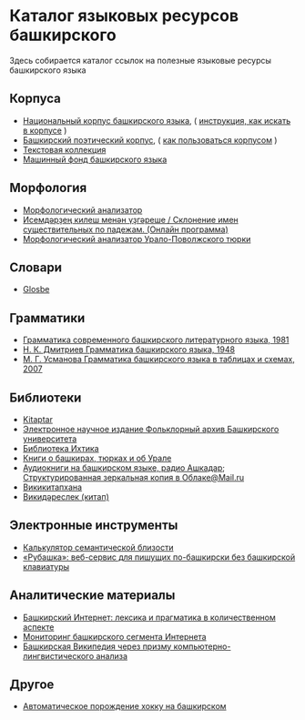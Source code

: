 # Каталог языковых ресурсов башкирского

Здесь собирается каталог ссылок на полезные языковые ресурсы башкирского языка

## Корпуса

* [Национальный корпус башкирского языка](http://bashcorpus.ru/), ( [инструкция, как искать в корпусе](https://github.com/nevmenandr/bashkir-language-resources/tree/master/corpus_instruction) )
* [Башкирский поэтический корпус](http://web-corpora.net/bashcorpus/), ( [как пользоваться корпусом](http://nevmenandr.net/personalia/BPK.pdf) )
* [Текстовая коллекция](https://github.com/nevmenandr/bashkir-corpus)
* [Машинный фонд башкирского языка](http://mfbl2.ru/)

## Морфология

* [Морфологический анализатор](http://nevmenandr.net/cgi-bin/bashmorphweb.py)
* [Исемдәрҙең килеш менән үҙгәреше / Склонение имен существительных по падежам. (Онлайн программа)](http://kilesh.bashkort.org/)
* [Морфологический анализатор Урало-Поволжского тюрки](http://oldturkicmorph.herokuapp.com/)

## Словари

* [Glosbe](https://glosbe.com/ru/ba)

## Грамматики

* [Грамматика современного башкирского литературного языка, 1981](http://nevmenandr.net/scientia/bashgram.pdf)
* [Н. К. Дмитриев Грамматика башкирского языка, 1948](http://nevmenandr.net/scientia/dmitriev_bash.pdf)
* [М. Г. Усманова Грамматика башкирского языка в таблицах и схемах, 2007](https://vk.com/topic-41267414_39102213)


## Библиотеки

* [Kitaptar](https://kitaptar.bashkort.org/)
* [Электронное научное издание Фольклорный архив Башкирского университета](http://nevmenandr.net/pages/bashfolk.php)
* [Библиотека Ихтика](https://vk.com/club41267414)
* [Книги о башкирах, тюрках и об Урале](https://vk.com/club43837739)
* [Аудиокниги на башкирском языке, радио Ашкадар](http://ashkadarfm.ru/programms); [Структурированная зеркальная копия в Облаке@Mail.ru](https://cloud.mail.ru/public/2zEX/sLJXYRizF)
* [Викикитапхана](https://wikisource.org/wiki/Main_Page/Башҡортса)
* [Викидәреслек (китап)](https://ba.wikibooks.org/wiki/Викидәреслек:Баш_бит)

## Электронные инструменты

* [Калькулятор семантической близости](http://lcph.bashedu.ru/cgi-bin/vector.py)
* [«Рубашка»: веб-сервис для пишущих по-башкирски без башкирской клавиатуры](http://lcph.bashedu.ru/index.php?go=rb)

## Аналитические материалы

* [Башкирский Интернет: лексика и прагматика в количественном аспекте](http://nevmenandr.net/personalia/dialogue2012.pdf)
* [Мониторинг башкирского сегмента Интернета](https://nevmenandr.github.io/bashnet-report/)
* [Башкирская Википедия через призму компьютерно-лингвистического анализа](https://nevmenandr.github.io/bashwiki-report/)

## Другое

* [Автоматическое порождение хокку на башкирском](http://nevmenandr.net/cgi-bin/haiku.html)

